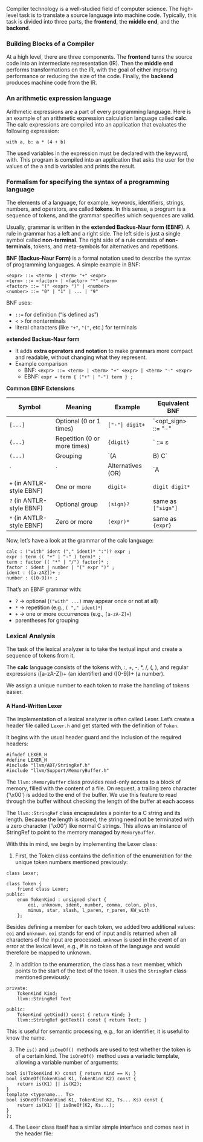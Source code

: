 Compiler technology is a well-studied field of computer science. The high-level task is to translate a source language into machine code. Typically, this task is divided into three parts, the **frontend**, the **middle end**, and the **backend**.

### Building Blocks of a Compiler
At a high level, there are three components. The **frontend** turns the source code into an intermediate representation (IR). Then the **middle end** performs transformations on the IR, with the goal of either improving performance or reducing the size of the code. Finally, the **backend** produces machine code from the IR.

### An arithmetic expression language
Arithmetic expressions are a part of every programming language. Here is an example of an arithmetic expression calculation language called **calc**. The calc expressions are compiled into an application that evaluates the following expression:
```
with a, b: a * (4 + b)
```

The used variables in the expression must be declared with the keyword, with. This program is compiled into an application that asks the user for the values of the a and b variables and prints the result.

### Formalism for specifying the syntax of a programming language

The elements of a language, for example, keywords, identifiers, strings, numbers, and operators, are called **tokens**. In this sense, a program is a sequence of tokens, and the grammar specifies which sequences are valid.

Usually, grammar is written in the **extended Backus-Naur form (EBNF)**. A rule in grammar has a left and a right side. The left side is just a single symbol called **non-terminal**. The right side of a rule consists of **non-terminals**, tokens, and meta-symbols for alternatives and repetitions.

**BNF (Backus–Naur Form)** is a formal notation used to describe the syntax of programming languages.
A simple example in BNF:
```
<expr> ::= <term> | <term> "+" <expr>
<term> ::= <factor> | <factor> "*" <term>
<factor> ::= "(" <expr> ")" | <number>
<number> ::= "0" | "1" | ... | "9"
```
BNF uses:
- `::=` for definition (“is defined as”)
- `< >` for nonterminals
- literal characters (like `"+"`, `"("`, etc.) for terminals

**extended Backus-Naur form**
- It adds **extra operators and notation** to make grammars more compact and readable, without changing what they represent.
- Example comparison
	- BNF: `<expr> ::= <term> | <term> "+" <expr> | <term> "-" <expr>`
	- EBNF: `expr = term { ("+" | "-") term } ;`
	
**Common EBNF Extensions**

| Symbol                    | Meaning                      | Example           | Equivalent BNF      |
| ------------------------- | ---------------------------- | ----------------- | ------------------- |
| `[...]`                   | Optional (0 or 1 times)      | `["-"] digit+`    | `<opt_sign> ::= "-" |
| `{...}`                   | Repetition (0 or more times) | `{digit}`         | `<digits> ::= ε     |
| `(...)`                   | Grouping                     | `(A               | B) C`               |
| `                         | `                            | Alternatives (OR) | `A                  |
| `+` (in ANTLR-style EBNF) | One or more                  | `digit+`          | `digit digit*`      |
| `?` (in ANTLR-style EBNF) | Optional group               | `(sign)?`         | same as `["sign"]`  |
| `*` (in ANTLR-style EBNF) | Zero or more                 | `(expr)*`         | same as `{expr}`    |

Now, let’s have a look at the grammar of the calc language:
```
calc : ("with" ident ("," ident)* ":")? expr ;
expr : term (( "+" | "-" ) term)* ;
term : factor (( "*" | "/") factor)* ;
factor : ident | number | "(" expr ")" ;
ident : ([a-zAZ])+ ;
number : ([0-9])+ ;
```

That’s an EBNF grammar with:
- `?` → optional (`("with" ...)` may appear once or not at all)
- `*` → repetition (e.g., `( "," ident)*`)
- `+` → one or more occurrences (e.g., `[a-zA-Z]+`)
- parentheses for grouping

### Lexical Analysis
The task of the lexical analyzer is to take the textual input and create a sequence of tokens from it.

The **calc** language consists of the tokens with, :, +, -, *, /, (, ), and regular expressions ([a-zA-Z])+ (an identifier) and ([0-9])+ (a number). 

We assign a unique number to each token to make the handling of tokens easier.

#### A Hand-Written Lexer
The implementation of a lexical analyzer is often called Lexer. Let’s create a header file called `Lexer.h` and get started with the definition of `Token`. 

It begins with the usual header guard and the inclusion of the required headers:
```
#ifndef LEXER_H
#define LEXER_H
#include "llvm/ADT/StringRef.h"
#include "llvm/Support/MemoryBuffer.h"
```

The `llvm::MemoryBuffer` class provides read-only access to a block of memory, filled with the content of a file. On request, a trailing zero character ('\x00') is added to the end of the buffer. We use this feature to read through the buffer without checking the length of the buffer at each access

 The `llvm::StringRef` class encapsulates a pointer to a C string and its length. Because the length is stored, the string need not be terminated with a zero character ('\x00') like normal C strings. This allows an instance of StringRef to point to the memory managed by `MemoryBuffer`.

With this in mind, we begin by implementing the Lexer class:
1. First, the Token class contains the definition of the enumeration for the unique token numbers mentioned previously:
```
class Lexer;

class Token {
	friend class Lexer;
public:
	enum TokenKind : unsigned short {
		eoi, unknown, ident, number, comma, colon, plus,
		minus, star, slash, l_paren, r_paren, KW_with
	};
```
Besides defining a member for each token, we added two additional values: `eoi` and `unknown`. `eoi` stands for end of input and is returned when all characters of the input are processed. `unknown` is used in the event of an error at the lexical level, e.g., # is no token of the language and would therefore be mapped to unknown.


2. In addition to the enumeration, the class has a `Text` member, which points to the start of the text of the token. It uses the `StringRef` class mentioned previously:
```
private:
	TokenKind Kind;
	llvm::StringRef Text
	
public:
	TokenKind getKind() const { return Kind; }
	llvm::StringRef getText() const { return Text; }
```
This is useful for semantic processing, e.g., for an identifier, it is useful to know the name.

3. The `is()` and `isOneOf() `methods are used to test whether the token is of a certain kind. The `isOneOf() `method uses a variadic template, allowing a variable number of arguments:
```
bool is(TokenKind K) const { return Kind == K; }
bool isOneOf(TokenKind K1, TokenKind K2) const {
	return is(K1) || is(K2);
}
template <typename... Ts>
bool isOneOf(TokenKind K1, TokenKind K2, Ts... Ks) const {
	return is(K1) || isOneOf(K2, Ks...);
}
};
```

4. The Lexer class itself has a similar simple interface and comes next in the header file:

